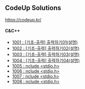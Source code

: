## CodeUp Solutions   
https://codeup.kr/   

#### C&C++
- [1001 : [기초-출력] 출력하기01(설명)](./C&C++/1001.cpp)    
- [1002 : [기초-출력] 출력하기02(설명)](./C&C++/1002.cpp)    
- [1003 : [기초-출력] 출력하기03(설명)](./C&C++/1003.cpp)    
- [1004 : [기초-출력] 출력하기04(설명)](./C&C++/1004.cpp)    
- [1005 : nclude <stdio.h>](./C&C++/1005.cpp)    
- [1006 : nclude <stdio.h>](./C&C++/1006.cpp)    
- [1007 : nclude <stdio.h>](./C&C++/1007.cpp)    
- [1008 : nclude <stdio.h>](./C&C++/1008.cpp)    
